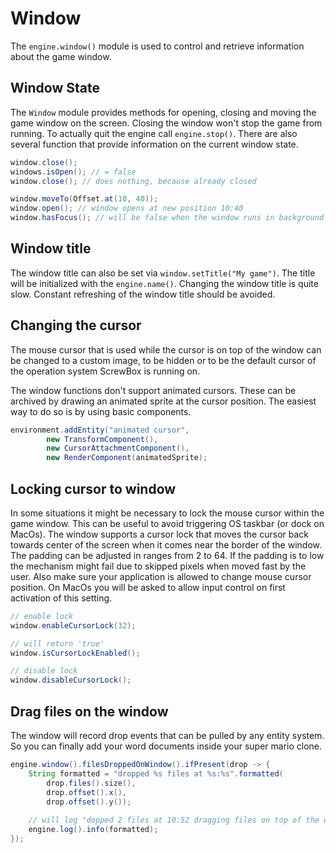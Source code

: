 # Window

The `engine.window()` module is used to control and retrieve information about the game window.

## Window State

The `Window` module provides methods for opening, closing and moving the game window on the screen.
Closing the window won't stop the game from running.
To actually quit the engine call `engine.stop()`.
There are also several function that provide information on the current window state.

``` java
window.close();
windows.isOpen(); // = false
window.close(); // does nothing, because already closed

window.moveTo(Offset.at(10, 40));
window.open(); // window opens at new position 10:40
window.hasFocus(); // will be false when the window runs in background
```

## Window title

The window title can also be set via `window.setTitle("My game")`.
The title will be initialized with the `engine.name()`.
Changing the window title is quite slow.
Constant refreshing of the window title should be avoided.

## Changing the cursor

The mouse cursor that is used while the cursor is on top of the window can be changed to a custom image, to be hidden or
to be the default cursor of the operation system ScrewBox is running on.

The window functions don't support animated cursors.
These can be archived by drawing an animated sprite at the cursor position.
The easiest way to do so is by using basic components.

``` java
environment.addEntity("animated cursor",
        new TransformComponent(),
        new CursorAttachmentComponent(),
        new RenderComponent(animatedSprite);
```

## Locking cursor to window

In some situations it might be necessary to lock the mouse cursor within the game window.
This can be useful to avoid triggering OS taskbar (or dock on MacOs).
The window supports a cursor lock that moves the cursor back towards center of the screen when it comes near the
border of the window.
The padding can be adjusted in ranges from 2 to 64.
If the padding is to low the mechanism might fail due to skipped pixels when moved fast by the user.
Also make sure your application is allowed to change mouse cursor position.
On MacOs you will be asked to allow input control on first activation of this setting. 

``` java
// enable lock
window.enableCursorLock(32);

// will return 'true'
window.isCursorLockEnabled();

// disable lock
window.disableCursorLock();
```


## Drag files on the window

The window will record drop events that can be pulled by any entity system.
So you can finally add your word documents inside your super mario clone.

``` java
engine.window().filesDroppedOnWindow().ifPresent(drop -> {
    String formatted = "dropped %s files at %s:%s".formatted(
        drop.files().size(),
        drop.offset().x(), 
        drop.offset().y());
        
    // will log "dopped 2 files at 10:52 dragging files on top of the window
    engine.log().info(formatted);
});
```